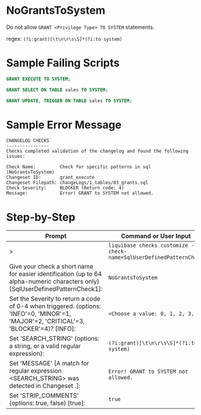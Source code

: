 # NoGrantsToSystem

Do not allow `GRANT <Privilege Type> TO SYSTEM` statements.

regex: `(?i:grant)[\t\n\r\s\S]*(?i:to system)`

# Sample Failing Scripts
``` sql
GRANT EXECUTE TO SYSTEM;
```
``` sql
GRANT SELECT ON TABLE sales TO SYSTEM;
```
``` sql
GRANT UPDATE, TRIGGER ON TABLE sales TO SYSTEM;
```

# Sample Error Message
```
CHANGELOG CHECKS
----------------
Checks completed validation of the changelog and found the following issues:

Check Name:         Check for specific patterns in sql (NoGrantsToSystem)
Changeset ID:       grant_execute
Changeset Filepath: changeLogs/1_tables/03_grants.sql
Check Severity:     BLOCKER (Return code: 4)
Message:            Error! GRANT to SYSTEM not allowed.
```
# Step-by-Step

| Prompt | Command or User Input |
| ------ | ----------------------|
| > | `liquibase checks customize --check-name=SqlUserDefinedPatternCheck` |
| Give your check a short name for easier identification (up to 64 alpha-numeric characters only) [SqlUserDefinedPatternCheck1]: | `NoGrantsToSystem` |
| Set the Severity to return a code of 0-4 when triggered. (options: 'INFO'=0, 'MINOR'=1, 'MAJOR'=2, 'CRITICAL'=3, 'BLOCKER'=4)? [INFO]: | `<Choose a value: 0, 1, 2, 3, 4>` |
| Set 'SEARCH_STRING' (options: a string, or a valid regular expression): | `(?i:grant)[\t\n\r\s\S]*(?i:to system)` |
| Set 'MESSAGE' [A match for regular expression <SEARCH_STRING> was detected in Changeset <CHANGESET>.]: | `Error! GRANT to SYSTEM not allowed.` |
| Set 'STRIP_COMMENTS' (options: true, false) [true]: | `true` |

